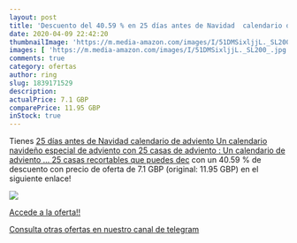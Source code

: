```yaml
---
layout: post
title: 'Descuento del 40.59 % en 25 días antes de Navidad  calendario de '
date: 2020-04-09 22:42:20
thumbnailImage: 'https://m.media-amazon.com/images/I/51DMSixljjL._SL200_.jpg'
images: [ 'https://m.media-amazon.com/images/I/51DMSixljjL._SL200_.jpg' ]
comments: true
category: ofertas
author: ring
slug: 1839171529
description:
actualPrice: 7.1 GBP
comparePrice: 11.95 GBP
inStock: true
---
```


Tienes [25 días antes de Navidad  calendario de adviento  Un calendario navideño especial de adviento con 25 casas de adviento : Un calendario de adviento ... 25 casas recortables que puedes dec](https://www.amazon.com/dp/1839171529/?tag=redken08-20) con un 40.59 % de descuento con precio de oferta de 7.1 GBP (original: 11.95 GBP) en el siguiente enlace!

[![](https://m.media-amazon.com/images/I/51DMSixljjL._SL200_.jpg)](https://www.amazon.com/dp/1839171529/?tag=redken08-20)

[Accede a la oferta!!](https://www.amazon.com/dp/1839171529/?tag=redken08-20)

[Consulta otras ofertas en nuestro canal de telegram](https://t.me/s/ofertas25)
